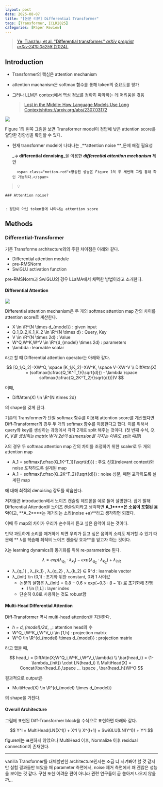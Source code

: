```yaml
---
layout: post
date: 2025-08-07
title: "[논문 리뷰] Differential Transformer"
tags: [Transformer, ICLR2025]
categories: [Paper Review]
---
```


> [Ye, Tianzhu, et al. "Differential transformer." ](https://arxiv.org/abs/2410.05258)[_arXiv preprint arXiv:2410.05258_](https://arxiv.org/abs/2410.05258)[ (2024).](https://arxiv.org/abs/2410.05258)



## Introduction

- Transformer의 핵심은 attention mechanism
- attention machanism은 softmax 함수를 통해 token의 중요도를 평가
- 그러나 LLM은 context에서 핵심 정보를 정확히 파악하는 데 어려움을 겪음

	> [Lost in the Middle: How Language Models Use Long Contextshttps://arxiv.org/abs/2307.03172](https://arxiv.org/abs/2307.03172)


![](https://prod-files-secure.s3.us-west-2.amazonaws.com/542b861c-36a8-4051-84e5-8804b6728dba/9083ea56-691a-4752-ae26-47f403431ac8/image.png?X-Amz-Algorithm=AWS4-HMAC-SHA256&X-Amz-Content-Sha256=UNSIGNED-PAYLOAD&X-Amz-Credential=ASIAZI2LB4663K6ZVU7T%2F20250920%2Fus-west-2%2Fs3%2Faws4_request&X-Amz-Date=20250920T190104Z&X-Amz-Expires=3600&X-Amz-Security-Token=IQoJb3JpZ2luX2VjEHoaCXVzLXdlc3QtMiJHMEUCIQCmykvRwVzfoIG8R%2BThtVi73I%2BsvHyuanRn5y9RywPWsQIgPE%2BHe2T3H5TsmY2ztmYFDt3DwvbMvq%2FqQFJUn2yRvr8qiAQI8%2F%2F%2F%2F%2F%2F%2F%2F%2F%2F%2FARAAGgw2Mzc0MjMxODM4MDUiDPcjbUCvm%2F41A6fsuSrcA1Df%2BfBcJ1dZTN5YEQ25sCZckPD8s15jC6iBPlxLlTbErbDxAnENW3%2BSrNRHl0SseGsI4D8IVGZz1rR153wJAwNZwRiVpMZ6OsZEmP0F7t2QjN%2Bt3%2BtKZTIkSNbtLpwQLOdBABPwm5OKbvAZsbx9sKC7vkW2ZK3oUxrE4lUtUTJ1En8jXDjIOrxdsRLKItX43yF4HTdwhOZjGQlCvv98CpHAxRpR3NZ6oQAK1sXLteOgNSoGzGCjyVj2MWButs46TspJxpmHIdkgfdHwLEEIBHkwfGPKFA5JL2GqhbPyRNCDdWFR8%2FoNsWNqG2MdiKFoibVwlNI6dJimg%2B4v6Er1bBNUbnWnTdbmX5yCz7hVYRm3CVqt8jrOYqaC65Z2IjlK4bHxvHRE%2FsXMedQpGScUCP%2BcQW8p%2B26bTTROZtSMNpEJQ7LsxTPaegUGKpLpEDtJPZUBKGAyP7pM9Y8StM957KPaoHTnrQtojQ6%2FGdglnEK8ZGVF3%2BpX34y0hJf9eGlGBJpwihnHsenknVkit76k7OH5KMuBdukuRhp07XkAX2mqvDEp3dgknaRHs%2Fgyvq1TGS3kG8C60erRMTPIQOcJMyDj4qingjvTswbpcnO7i3Wh6DITkZVhXnArKuCMMK3bu8YGOqUBKtwq%2BrRo6whp4BE7ukFoy%2B77cSGk7Q%2FgwEU%2FgQzW8jWoHbFxUSEO5recBGSmmC2%2FRQcpj26hAbRQ3cTtt3%2BioyNusy%2FJ0SL9lixLPUbpy9Va3yu5IEdhsItD9Y7igj%2BeHXa4Ne3DBjhP3WbqJYdykdB0%2F4QP3B8OAN7QrvbYgLTyLY9%2FY%2FtPdDADe7B91BZPoKfs9KvB3DX3n54Apb40kvjHWEeS&X-Amz-Signature=136a4cdccb146b321e22826c2b2c3d77f5aa2685fb3590226114767373624599&X-Amz-SignedHeaders=host&x-amz-checksum-mode=ENABLED&x-id=GetObject)


Figure 1의 왼쪽 그림을 보면 Transformer model이 정답에 낮은 attention score를 할당한 경향성을 확인할 수 있다.

- 현재 transformer model에 나타나는 _**attention noise **_문제 해결 필요성

	_**→ differential denoising**_을 이용한 _**differential attention mechanism**_ 제안


		<span class="notion-red">향상된 성능은 Figure 1의 두 세번째 그림 통해 확인 가능하다.</span>


> 💡 


	### Attention noise?


	: 정답이 아닌 token들에 나타나는 attention score



## Methods



### Differential-Transformer


기존 Transforme architecture와의 주된 차이점은 아래와 같다.

- Differential attention module
- pre-RMSNorm
- SwiGLU activation function

pre-RMSNorm과 SwiGLU의 경우 LLaMA에서 채택한 방법이라고 소개한다.



#### Differential Attention


![](https://prod-files-secure.s3.us-west-2.amazonaws.com/542b861c-36a8-4051-84e5-8804b6728dba/116d70b2-1963-4810-9167-f4c7d8a06e8f/image.png?X-Amz-Algorithm=AWS4-HMAC-SHA256&X-Amz-Content-Sha256=UNSIGNED-PAYLOAD&X-Amz-Credential=ASIAZI2LB4663K6ZVU7T%2F20250920%2Fus-west-2%2Fs3%2Faws4_request&X-Amz-Date=20250920T190104Z&X-Amz-Expires=3600&X-Amz-Security-Token=IQoJb3JpZ2luX2VjEHoaCXVzLXdlc3QtMiJHMEUCIQCmykvRwVzfoIG8R%2BThtVi73I%2BsvHyuanRn5y9RywPWsQIgPE%2BHe2T3H5TsmY2ztmYFDt3DwvbMvq%2FqQFJUn2yRvr8qiAQI8%2F%2F%2F%2F%2F%2F%2F%2F%2F%2F%2FARAAGgw2Mzc0MjMxODM4MDUiDPcjbUCvm%2F41A6fsuSrcA1Df%2BfBcJ1dZTN5YEQ25sCZckPD8s15jC6iBPlxLlTbErbDxAnENW3%2BSrNRHl0SseGsI4D8IVGZz1rR153wJAwNZwRiVpMZ6OsZEmP0F7t2QjN%2Bt3%2BtKZTIkSNbtLpwQLOdBABPwm5OKbvAZsbx9sKC7vkW2ZK3oUxrE4lUtUTJ1En8jXDjIOrxdsRLKItX43yF4HTdwhOZjGQlCvv98CpHAxRpR3NZ6oQAK1sXLteOgNSoGzGCjyVj2MWButs46TspJxpmHIdkgfdHwLEEIBHkwfGPKFA5JL2GqhbPyRNCDdWFR8%2FoNsWNqG2MdiKFoibVwlNI6dJimg%2B4v6Er1bBNUbnWnTdbmX5yCz7hVYRm3CVqt8jrOYqaC65Z2IjlK4bHxvHRE%2FsXMedQpGScUCP%2BcQW8p%2B26bTTROZtSMNpEJQ7LsxTPaegUGKpLpEDtJPZUBKGAyP7pM9Y8StM957KPaoHTnrQtojQ6%2FGdglnEK8ZGVF3%2BpX34y0hJf9eGlGBJpwihnHsenknVkit76k7OH5KMuBdukuRhp07XkAX2mqvDEp3dgknaRHs%2Fgyvq1TGS3kG8C60erRMTPIQOcJMyDj4qingjvTswbpcnO7i3Wh6DITkZVhXnArKuCMMK3bu8YGOqUBKtwq%2BrRo6whp4BE7ukFoy%2B77cSGk7Q%2FgwEU%2FgQzW8jWoHbFxUSEO5recBGSmmC2%2FRQcpj26hAbRQ3cTtt3%2BioyNusy%2FJ0SL9lixLPUbpy9Va3yu5IEdhsItD9Y7igj%2BeHXa4Ne3DBjhP3WbqJYdykdB0%2F4QP3B8OAN7QrvbYgLTyLY9%2FY%2FtPdDADe7B91BZPoKfs9KvB3DX3n54Apb40kvjHWEeS&X-Amz-Signature=cd69d5a5c390e9113b6bf33b271c33375134c0ffc87ddcca54b618ff740b8357&X-Amz-SignedHeaders=host&x-amz-checksum-mode=ENABLED&x-id=GetObject)


Differential attention mechanism은 두 개의 softmax attention map 간의 차이를 attention score로 계산한다.

- X \in \R^{N \times d\_{model}} : given input
- Q\_1,Q\_2,K\_1,K\_2 \in \R^{N \times d} : Query, Key
- V \in \R^{N \times 2d} : Value
- W^Q,W^K,W^V \in \R^{d\_{model} \times 2d} : parameters
- \lambda : learnable scalar

라고 할 때 Differential attention operator는 아래와 같다.


$$
[Q_1;Q_2]=XW^Q, \space [K_1;K_2]=XW^K, \space V=XW^V \\
DiffAttn(X) = (softmax(\cfrac{Q_1K^T_1}{\sqrt{d}}) - \lambda \space softmax(\cfrac{Q_2K^T_2}{\sqrt{d}}))V
$$


이때,

- DiffAtten(X) \in \R^{N \times 2d}

의 shape을 갖게 된다.


기존의 Transformer가 단일 softmax 함수를 이용해 attention score를 계산했다면 Diff-Transformer의 경우 두 개의 softmax 함수를 이용한다고 했다. 이를 위해서 query와 key를 생성하는 과정에서 각각 2개로 split 해주는 것이다. <span class="notion-red">(첫 번째 수식, </span><span class="notion-red">_Q, K, V를 생성하는 matrix W가 2d의 dismension을 가지는 이유도 split 때문_</span><span class="notion-red">)</span>


 λ의 경우 두 softmax attention map 간의 차이를 조정하기 위한 scaler로 두 개의 attention map

- A\_1 = softmax(\cfrac{Q\_1K^T\_1}{\sqrt{d}}) : 주요 신호(relevant context)와 noise 포착하도록 설계된 map
- A\_1 = softmax(\cfrac{Q\_2K^T\_2}{\sqrt{d}}) : noise 성분, 패턴 포착하도록 설계된 map 

에 대해 최적의 denoising 강도를 학습한다.


저자들은 introduction에서 노이즈 캔슬링 헤드폰을 예로 들어 설명한다. 쉽게 말해 Differential Attention을 노이즈 캔슬링이라고 생각하면 **A\_1****은 소음이 포함된 음악**이고, **A\_2****는 제거되는 소리(noise +a)**라고 생각하면 되겠다. 


이때 두 map의 차이가 우리가 순수하게 듣고 싶은 음악이 되는 것이다. 


만약 과도하게 소리를 제거하게 되면 우리가 듣고 싶은 음악의 소리도 제거할 수 있기 때문에 ** λ를 학습해 최적의 노이즈 캔슬링 효과**를 얻고자 하는 것이다.


λ는 learning dynamics와 동기화를 위해 re-parametrize 된다.


$$
\lambda = exp(\lambda_{q_1} \cdot \lambda_{k_1}) - exp(\lambda_{q_2} \cdot \lambda_{k_2}) + \lambda_{init}
$$

- λ\_{q\_1} , λ\_{k\_1} , λ\_{q\_2} , λ\_{k\_2} ∈ R^d : learnable vector
- λ\_{init} \in (0,1) : 초기화 위한 constant, 0과 1 사이값
	- 논문의 실험은 λ\_{init} = 0.8 − 0.6 × exp(−0.3 · (l − 1)) 로 초기화해 진행
		- l \in [1,L] : layer index
	- 단순히 0.8로 사용하는 것도 robust함


#### **Multi-Head Differential Attention**


Diff-Transformer 역시 multi-head attention을 지원한다.

- _h = d\_{model}/2d__ _: attention head의 수
- W^Q\_i,W^K\_i,W^V\_i,i \in [1,h] : projection matrix
- W^O \in \R^{d\_{model} \times d\_{model}} : projection matrix

라고 했을 때,


$$
head_i = DiffAttn(X;W^Q_i,W^K_i,W^V_i,\lambda) \\
\bar{head_i} = (1-\lambda_{init}) \cdot LN(head_i) \\
MultiHead(X) = Concat(\bar{head_i},\space ... \space , \bar{head_h})W^O
$$


결과적으로 output은

- MultiHead(X) \in \R^{d\_{model} \times d\_{model}}

의 shape을 가진다.



#### Overall Architecture


그림에 표현된 Diff-Transformer block을 수식으로 표현하면 아래와 같다.


$$
Y^l = MultiHead(LN(X^l)) + X^l \\
X^{l+1} = SwiGLU(LN(Y^l)) + Y^l
$$


figure에는 표현하지 않았으나 MultiHead 이후, Normalize 이후 residual connection이 존재한다.


---


vanilla Transformer를 대체할만한 architecture인지는 조금 더 지켜봐야 할 것 같지만 실험 결과들만 보았을 때 parameter 측면에서, noise 제거 측면에서 꽤 괜찮은 성능을 보이는 것 같다. 구현 또한 어려운 편이 아니라 관련 연구들이 곧 쏟아져 나오지 않을까,,,

